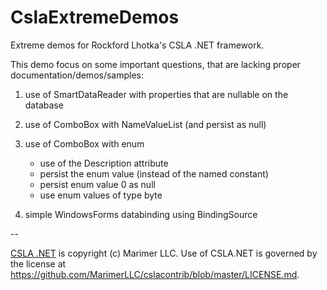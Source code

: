 # CslaExtremeDemos

Extreme demos for Rockford Lhotka's CSLA .NET framework.

This demo focus on some important questions, that are lacking proper documentation/demos/samples:

1) use of SmartDataReader with properties that are nullable on the database

2) use of ComboBox with NameValueList (and persist as null)

3) use of ComboBox with enum

    - use of the Description attribute
    - persist the enum value (instead of the named constant)
    - persist enum value 0 as null
    - use enum values of type byte

4) simple WindowsForms databinding using BindingSource

--

[CSLA .NET](http://www.cslanet.com) is copyright (c) Marimer LLC. Use of CSLA.NET is governed by the license 
at https://github.com/MarimerLLC/cslacontrib/blob/master/LICENSE.md.

